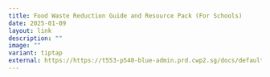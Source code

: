 ```yaml
---
title: Food Waste Reduction Guide and Resource Pack (For Schools)
date: 2025-01-09
layout: link
description: ""
image: ""
variant: tiptap
external: https://https://t553-p540-blue-admin.prd.cwp2.sg/docs/default-source/cgs/digital-resources-for-schools/4_guide-for-food-waste-reduction-pack.zip
---
```


